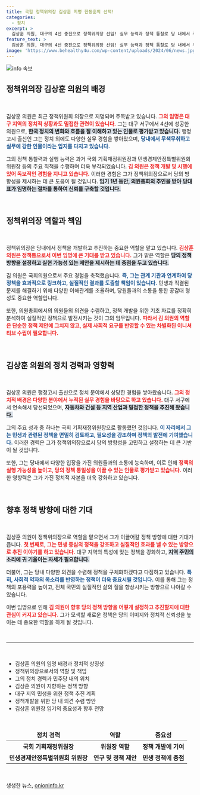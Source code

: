 ```yaml
---
title: 국힘 정책위의장 김상훈 지명 한동훈의 선택!
categories:
  - 정치
excerpt: >
  김상훈 의원, 대구의 4선 중진으로 정책위의장 선임! 실무 능력과 정책 통찰로 당 내에서 주목받는 그의 행보가 궁금하다. 클릭하여 자세한 내용을 확인하세요!
feature_text: >
  김상훈 의원, 대구의 4선 중진으로 정책위의장 선임! 실무 능력과 정책 통찰로 당 내에서 주목받는 그의 행보가 궁금하다. 클릭하여 자세한 내용을 확인하세요!
image: 'https://www.behealthy4u.com/wp-content/uploads/2024/06/news.jpg'
---
```


<p><img src="https://www.behealthy4u.com/wp-content/uploads/2024/06/news.jpg" alt="info 속보" /></p>

<h2 data-ke-size="size26">정책위의장 김상훈 의원의 배경</h2>

<p data-ke-size="size16">&nbsp;</p>

<p>김상훈 의원은 최근 정책위원회 의장으로 지명되며 주목받고 있습니다. <b><span style="color: #ee2323;">그의 임명은 대구 지역의 정치적 상황과도 밀접한 관련이 있습니다.</span></b> 그는 대구 서구에서 4선에 성공한 의원으로, <b><span style="background-color: #21538527;">한국 정치의 변화와 흐름을 잘 이해하고 있는 인물로 평가받고 있습니다.</span></b> 행정고시 출신인 그는 정치 외에도 다양한 실무 경험을 쌓아왔으며, <b><span style="color: #1a5490;">당내에서 무색무취하고 실무에 강한 인물이라는 입지를 다지고 있습니다.</span></b></p>

<p>그의 정책 통찰력과 실행 능력은 과거 국회 기획재정위원장과 민생경제안정특별위원회 위원장 등의 주요 직책을 수행하며 더욱 부각되었습니다. <b><span style="color: #ee2323;">김 의원은 정책 개발 및 시행에 있어 독보적인 경험을 지니고 있습니다.</span></b> 이러한 경험은 그가 정책위의장으로서 당의 방향성을 제시하는 데 큰 도움이 될 것입니다. <b><span style="background-color: #21538527;">임기 1년 동안, 의원총회의 추인을 받아 당대표가 임명하는 절차를 통하여 신뢰를 구축할 것입니다.</span></b></p>

<p data-ke-size="size16">&nbsp;</p>

<h2 data-ke-size="size26">정책위의장 역할과 책임</h2>

<p data-ke-size="size16">&nbsp;</p>

<p>정책위의장은 당내에서 정책을 개발하고 추진하는 중요한 역할을 맡고 있습니다. <b><span style="color: #ee2323;">김상훈 의원은 정책통으로서 이번 임명에 큰 기대를 받고 있습니다.</span></b> 그가 맡은 역할은 <b><span style="background-color: #21538527;">당의 정책 방향을 설정하고 실현 가능성 있는 제안을 제시하는 데 중점을 두고 있습니다.</span></b></p>

<p>김 의원은 국회의원으로서 주요 경험을 축적했습니다. <b><span style="color: #1a5490;">즉, 그는 관계 기관과 연계하여 당 정책을 효과적으로 링크하고, 실질적인 결과를 도출할 책임이 있습니다.</span></b> 민생과 직결된 문제를 해결하기 위해 다양한 이해관계를 조율하며, 당원들과의 소통을 통한 공감대 형성도 중요한 역할입니다. </p>

<p>또한, 의원총회에서의 의원들의 의견을 수렴하고, 정책 개발을 위한 기초 자료를 정확히 분석하여 실질적인 정책으로 발전시키는 것이 그의 임무입니다. <b><span style="color: #ee2323;">따라서 김 의원의 역할은 단순한 정책 제안에 그치지 않고, 실제 사회적 요구를 반영할 수 있는 차별화된 이니셔티브 수립이 필요합니다.</span></b></p>

<p data-ke-size="size16">&nbsp;</p>

<h2 data-ke-size="size26">김상훈 의원의 정치 경력과 영향력</h2>

<p data-ke-size="size16">&nbsp;</p>

<p>김상훈 의원은 행정고시 출신으로 정치 분야에서 상당한 경험을 쌓아왔습니다. <b><span style="color: #ee2323;">그의 정치적 배경은 다양한 분야에서 누적된 실무 경험을 바탕으로 하고 있습니다.</span></b> 대구 서구에서 연속해서 당선되었으며, <b><span style="background-color: #21538527;">자동차와 건설 등 지역 산업과 밀접한 정책을 추진해 왔습니다.</span></b></p>

<p>그의 주요 성과 중 하나는 국회 기획재정위원장으로 활동했던 것입니다. <b><span style="color: #1a5490;">이 자리에서 그는 민생과 관련된 정책을 면밀히 검토하고, 필요성을 강조하며 정책의 발전에 기여했습니다.</span></b> 이러한 경력은 그가 정책위의장으로서 당의 방향성을 고민하고 설정하는 데 큰 기반이 될 것입니다.</p>

<p>또한, 그는 당내에서 다양한 입장을 가진 의원들과의 소통에 능숙하며, 이로 인해  <b><span style="color: #ee2323;">정책의 실행 가능성을 높이고, 당의 정책 통일성을 이끌 수 있는 인물로 평가받고 있습니다.</span></b> 이러한 영향력은 그가 가진 정치적 자본을 더욱 강화하고 있습니다.</p>

<p data-ke-size="size16">&nbsp;</p>

<h2 data-ke-size="size26">향후 정책 방향에 대한 기대</h2>

<p data-ke-size="size16">&nbsp;</p>

<p>김상훈 의원이 정책위의장으로 역할을 맡으면서 그가 이끌어갈 정책 방향에 대한 기대가 큽니다. <b><span style="color: #ee2323;">첫 번째로, 그는 민생 중심의 정책을 강조하고 실질적인 효과를 낼 수 있는 방향으로 추진 이야기를 하고 있습니다.</span></b> 대구 지역의 특성에 맞는 정책을 강화하고, <b><span style="background-color: #21538527;">지역 주민의 소리에 귀 기울이는 자세가 필요합니다.</span></b></p>

<p>더불어, 그는 당내 다양한 의견을 수렴해 정책을 구체화하겠다고 다짐하고 있습니다. <b><span style="color: #1a5490;">특히, 사회적 약자의 목소리를 반영하는 정책이 더욱 중요시될 것입니다.</span></b> 이를 통해 그는 정책의 포용력을 높이고, 전체 국민의 실질적인 삶의 질을 향상시키는 방향으로 나아갈 수 있습니다.</p>

<p>이번 임명으로 인해 <b><span style="color: #ee2323;">김 의원이 향후 당의 정책 방향을 어떻게 설정하고 추진할지에 대한 관심이 커지고 있습니다.</span></b> 그가 모색할 새로운 정책은 당의 이미지와 정치적 신뢰성을 높이는 데 중요한 역할을 하게 될 것입니다.</p>

<p data-ke-size="size16">&nbsp;</p>

<hr/>

<p data-ke-size="size16">&nbsp;</p>

<ul>
    <li>김상훈 의원의 임명 배경과 정치적 상징성</li>
    <li>정책위의장으로서의 역할 및 책임</li>
    <li>그의 정치 경력과 민주당 내의 위치</li>
    <li>김상훈 의원이 지향하는 정책 방향</li>
    <li>대구 지역 민생을 위한 정책 추진 계획</li>
    <li>정책개발을 위한 당 내 의견 수렴 방안</li>
    <li>김상훈 위원장 임기의 중요성과 향후 전망</li>
</ul>

<p data-ke-size="size16">&nbsp;</p>

<table>
    <thead>
        <tr>
            <td style="text-align: center; height: 17px;"><b>정치 경력</b></td>
            <td style="text-align: center; height: 17px;"><b>역할</b></td>
            <td style="text-align: center; height: 17px;"><b>중요성</b></td>
        </tr>
    </thead>
    <tbody>
        <tr>
            <td style="text-align: center; height: 17px;"><b>국회 기획재정위원장</b></td>
            <td style="text-align: center; height: 17px;"><b>위원장 역할</b></td>
            <td style="text-align: center; height: 17px;"><b>정책 개발에 기여</b></td>
        </tr>
        <tr>
            <td style="text-align: center; height: 17px;"><b>민생경제안정특별위원회 위원장</b></td>
            <td style="text-align: center; height: 17px;"><b>연구 및 정책 제안</b></td>
            <td style="text-align: center; height: 17px;"><b>민생 정책에 중점</b></td>
        </tr>
    </tbody>
</table>

<p data-ke-size="size16">&nbsp;</p> 
생생한 뉴스, <a href="https://onioninfo.kr" rel="dofollow">onioninfo.kr</a>


